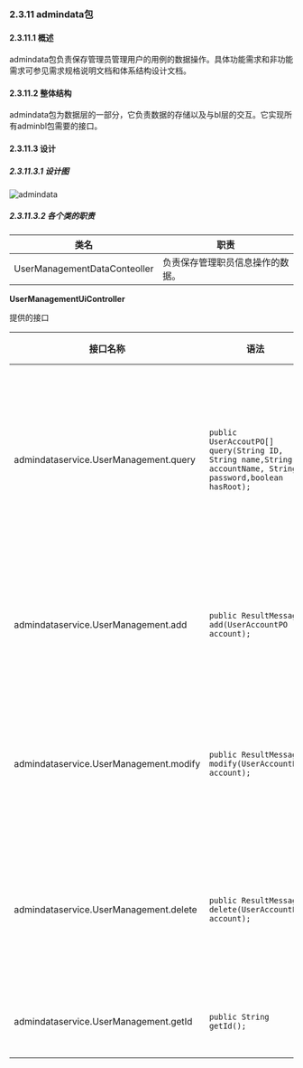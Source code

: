 ### 2.3.11 admindata包

#### 2.3.11.1 概述

admindata包负责保存管理员管理用户的用例的数据操作。具体功能需求和非功能需求可参见需求规格说明文档和体系结构设计文档。

#### 2.3.11.2 整体结构

admindata包为数据层的一部分，它负责数据的存储以及与bl层的交互。它实现所有adminbl包需要的接口。

#### 2.3.11.3 设计

##### 2.3.11.3.1 设计图

![admindata](/Users/ricering/ERPnju/docs/详细设计文档/img/设计图/admindata.png)

##### 2.3.11.3.2 各个类的职责

| 类名                           | 职责               |
| ---------------------------- | ---------------- |
| UserManagementDataConteoller | 负责保存管理职员信息操作的数据。 |

**UserManagementUiController**

提供的接口

| 接口名称                                   | 语法                                       | 前置条件         | 后置条件                           |
| -------------------------------------- | ---------------------------------------- | ------------ | ------------------------------ |
| admindataservice.UserManagement.query  | `public UserAccoutPO[] query(String ID, String name,String accountName, String password,boolean hasRoot);` | 查询条件合法。      | 返回满足条件的账户PO。某一项为null的意思是此项无限制。 |
| admindataservice.UserManagement.add    | `public ResultMessage add(UserAccountPO account);` | 新账户信息合法且无冲突。 | 新账户信息已经添加，持久化信息已经保存。           |
| admindataservice.UserManagement.modify | `public ResultMessage modify(UserAccountPO account); ` | 新账户信息合法且无冲突。 | 账户信息已经修改，持久化信息已经保存。            |
| admindataservice.UserManagement.delete | `public ResultMessage delete(UserAccountPO account);` | 新账户信息合法且无冲突。 | 选定账户信息已经删除，持久化信息已经保存。          |
| admindataservice.UserManagement.getId  | `public String getId();`                 | 无。           | 返回当前账户的ID。                     |

